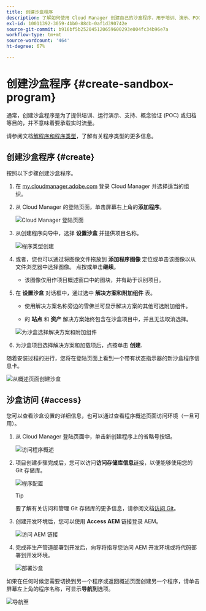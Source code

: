 ```yaml
---
title: 创建沙盒程序
description: 了解如何使用 Cloud Manager 创建自己的沙盒程序，用于培训、演示、POC 或其他非生产目的。
exl-id: 10011392-3059-4bb0-88db-0af1d390742e
source-git-commit: b916bf5b252045120659600293e004fc34b96e7a
workflow-type: tm+mt
source-wordcount: '464'
ht-degree: 67%

---
```


# 创建沙盒程序 {#create-sandbox-program}

通常，创建沙盒程序是为了提供培训、运行演示、支持、概念验证 (POC) 或归档等目的，并不意味着要承载实时流量。

请参阅文档[解程序和程序类型](program-types.md)，了解有关程序类型的更多信息。

## 创建沙盒程序 {#create}

按照以下步骤创建沙盒程序。

1. 在 [my.cloudmanager.adobe.com](https://my.cloudmanager.adobe.com/) 登录 Cloud Manager 并选择适当的组织。

1. 从 Cloud Manager 的登陆页面，单击屏幕右上角的&#x200B;**添加程序**。

   ![Cloud Manager 登陆页面](assets/cloud-manager-my-programs.png)

1. 从创建程序向导中，选择 **设置沙盒** 并提供项目名称。

   ![程序类型创建](assets/create-sandbox.png)

1. 或者，您也可以通过将图像文件拖放到 **添加程序图像** 定位或单击该图像以从文件浏览器中选择图像。 点按或单击&#x200B;**继续**。

   * 该图像仅用作项目概述窗口中的图块，并有助于识别项目。

1. 在 **设置沙盒** 对话框中，通过选中 **解决方案和附加组件** 表。

   * 使用解决方案名称旁边的雪佛兰可显示解决方案的其他可选附加组件。

   * 的 **站点** 和 **资产** 解决方案始终包含在沙盒项目中，并且无法取消选择。

   ![为沙盒选择解决方案和附加组件](assets/sandbox-solutions-add-ons.png)

1. 为沙盒项目选择解决方案和加载项后，点按单击 **创建**.

随着安装过程的进行，您将在登陆页面上看到一个带有状态指示器的新沙盒程序信息卡。

![从概述页面创建沙盒](assets/sandbox-setup.png)

## 沙盒访问 {#access}

您可以查看沙盒设置的详细信息，也可以通过查看程序概述页面访问环境（一旦可用）。

1. 从 Cloud Manager 登陆页面中，单击新创建程序上的省略号按钮。

   ![访问程序概述](assets/program-overview-sandbox.png)

1. 项目创建步骤完成后，您可以访问&#x200B;**访问存储库信息**&#x200B;链接，以便能够使用您的 Git 存储库。

   ![程序配置](assets/create-program4.png)

   >[!TIP]
   >
   >要了解有关访问和管理 Git 存储库的更多信息，请参阅文档[访问 Git](/help/implementing/cloud-manager/managing-code/accessing-repos.md)。

1. 创建开发环境后，您可以使用 **Access AEM** 链接登录 AEM。

   ![访问 AEM 链接](assets/create-program-5.png)

1. 完成非生产管道部署到开发后，向导将指导您访问 AEM 开发环境或将代码部署到开发环境。

   ![部署沙盒](assets/create-program-setup-deploy.png)

如果在任何时候您需要切换到另一个程序或返回概述页面创建另一个程序，请单击屏幕左上角的程序名称，可显示&#x200B;**导航到**&#x200B;选项。

![导航至](assets/create-program-a1.png)
